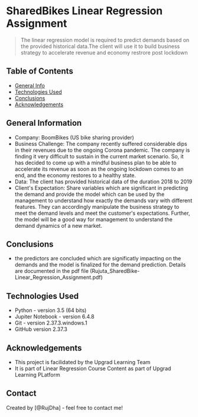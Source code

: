 # SharedBikes Linear Regression Assignment
> The linear regression model is required to predict demands based on the provided historical data.The client will use it to build business strategy to accelerate revenue and economy restrore post lockdown


## Table of Contents
* [General Info](#general-information)
* [Technologies Used](#technologies-used)
* [Conclusions](#conclusions)
* [Acknowledgements](#acknowledgements)


## General Information
- Company: BoomBikes (US bike sharing provider)
- Business Challenge: The company recently suffered considerable dips in their revenues due to the ongoing Corona pandemic. The company is finding it very difficult to sustain in the current market scenario. So, it has decided to come up with a mindful business plan to be able to accelerate its revenue as soon as the ongoing lockdown comes to an end, and the economy restores to a healthy state. 
- Data: The client has provided historical data of the duration 2018 to 2019
- Client's Expectation: Share variables which are significant in predicting the demand and provide the model which can be used by the management to understand how exactly the demands vary with different features. They can accordingly manipulate the business strategy to meet the demand levels and meet the customer's expectations. Further, the model will be a good way for management to understand the demand dynamics of a new market.

## Conclusions
- the predictors are concluded which are significatly impacting on the demands and the model is finalized for the demand prediction. Details are documented in the pdf file (Rujuta_SharedBike-Linear_Regression_Assignment.pdf)

## Technologies Used
- Python - version 3.5 (64 bits)
- Jupiter Notebook - version 6.4.8
- Git - version 2.37.3.windows.1
- GitHub version 2.37.3


## Acknowledgements
- This project is facilidated by the Upgrad Learning Team
- It is part of Linear Regression Course Content as part of Upgrad Learning PLatform


## Contact
Created by [@RujDha] - feel free to contact me!


<!-- ## License -->
<!-- This project is open source  -->
